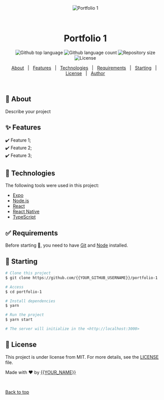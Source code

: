 <div align="center" id="top"> 
  <img src="./.github/app.gif" alt="Portfolio 1" />

  &#xa0;

  <!-- <a href="https://portfolio1.netlify.app">Demo</a> -->
</div>

<h1 align="center">Portfolio 1</h1>

<p align="center">
  <img alt="Github top language" src="https://img.shields.io/github/languages/top/{{YOUR_GITHUB_USERNAME}}/portfolio-1?color=56BEB8">

  <img alt="Github language count" src="https://img.shields.io/github/languages/count/{{YOUR_GITHUB_USERNAME}}/portfolio-1?color=56BEB8">

  <img alt="Repository size" src="https://img.shields.io/github/repo-size/{{YOUR_GITHUB_USERNAME}}/portfolio-1?color=56BEB8">

  <img alt="License" src="https://img.shields.io/github/license/{{YOUR_GITHUB_USERNAME}}/portfolio-1?color=56BEB8">

  <!-- <img alt="Github issues" src="https://img.shields.io/github/issues/{{YOUR_GITHUB_USERNAME}}/portfolio-1?color=56BEB8" /> -->

  <!-- <img alt="Github forks" src="https://img.shields.io/github/forks/{{YOUR_GITHUB_USERNAME}}/portfolio-1?color=56BEB8" /> -->

  <!-- <img alt="Github stars" src="https://img.shields.io/github/stars/{{YOUR_GITHUB_USERNAME}}/portfolio-1?color=56BEB8" /> -->
</p>

<!-- Status -->

<!-- <h4 align="center"> 
	🚧  Portfolio 1 🚀 Under construction...  🚧
</h4> 

<hr> -->

<p align="center">
  <a href="#dart-about">About</a> &#xa0; | &#xa0; 
  <a href="#sparkles-features">Features</a> &#xa0; | &#xa0;
  <a href="#rocket-technologies">Technologies</a> &#xa0; | &#xa0;
  <a href="#white_check_mark-requirements">Requirements</a> &#xa0; | &#xa0;
  <a href="#checkered_flag-starting">Starting</a> &#xa0; | &#xa0;
  <a href="#memo-license">License</a> &#xa0; | &#xa0;
  <a href="https://github.com/{{YOUR_GITHUB_USERNAME}}" target="_blank">Author</a>
</p>

<br>

## :dart: About ##

Describe your project

## :sparkles: Features ##

:heavy_check_mark: Feature 1;\
:heavy_check_mark: Feature 2;\
:heavy_check_mark: Feature 3;

## :rocket: Technologies ##

The following tools were used in this project:

- [Expo](https://expo.io/)
- [Node.js](https://nodejs.org/en/)
- [React](https://pt-br.reactjs.org/)
- [React Native](https://reactnative.dev/)
- [TypeScript](https://www.typescriptlang.org/)

## :white_check_mark: Requirements ##

Before starting :checkered_flag:, you need to have [Git](https://git-scm.com) and [Node](https://nodejs.org/en/) installed.

## :checkered_flag: Starting ##

```bash
# Clone this project
$ git clone https://github.com/{{YOUR_GITHUB_USERNAME}}/portfolio-1

# Access
$ cd portfolio-1

# Install dependencies
$ yarn

# Run the project
$ yarn start

# The server will initialize in the <http://localhost:3000>
```

## :memo: License ##

This project is under license from MIT. For more details, see the [LICENSE](LICENSE.md) file.


Made with :heart: by <a href="https://github.com/{{YOUR_GITHUB_USERNAME}}" target="_blank">{{YOUR_NAME}}</a>

&#xa0;

<a href="#top">Back to top</a>
